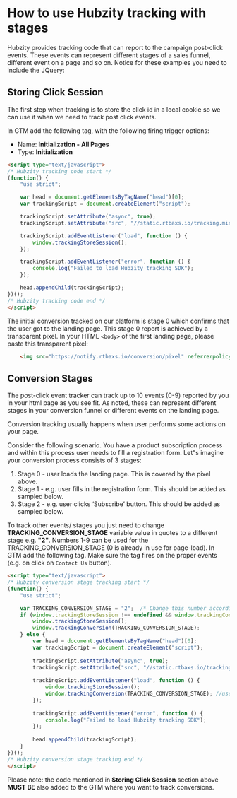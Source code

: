# How to use Hubzity tracking with stages

Hubzity provides tracking code that can report to the campaign post-click events. These events can represent different stages of a sales funnel, different event on a page and so on.
Notice for these examples you need to include the JQuery:
<script src="https://ajax.googleapis.com/ajax/libs/jquery/1.7.1/jquery.min.js" type="text/javascript"></script>

## Storing Click Session

The first step when tracking is to store the click id in a local cookie so we can use it when we need to track post click events. 

In GTM add the following tag, with the following firing trigger options:

* Name: **Initialization - All Pages**
* Type: **Initialization**

```html
<script type="text/javascript">
/* Hubzity tracking code start */
(function() {
    "use strict";

    var head = document.getElementsByTagName("head")[0];
    var trackingScript = document.createElement("script");

    trackingScript.setAttribute("async", true);
    trackingScript.setAttribute("src", "//static.rtbaxs.io/tracking.min.js?ts=" + new Date().getTime());

    trackingScript.addEventListener("load", function () {
        window.trackingStoreSession();
    });

    trackingScript.addEventListener("error", function () {
        console.log("Failed to load Hubzity tracking SDK");
    });

    head.appendChild(trackingScript);
})();
/* Hubzity tracking code end */
</script>
```

The initial conversion tracked on our platform is stage 0 which confirms that the user got to the landing page. This stage 0 report is achieved by a transparent pixel. In your HTML `<body>` of the first landing page, please paste this transparent pixel:
```html
    <img src="https://notify.rtbaxs.io/conversion/pixel" referrerpolicy="no-referrer-when-downgrade" type="image/gif" />
```
    
## Conversion Stages

The post-click event tracker can track up to 10 events (0-9) reported by you in your html page as you see fit. As noted, these can represent different stages in your conversion funnel or different events on the landing page.

Conversion tracking usually happens when user performs some actions on your page.

Consider the following scenario. You have a product subscription process and within this process user needs to fill a registration form. Let"s imagine your conversion process consists of 3 stages:

1. Stage 0 - user loads the landing page. This is covered by the pixel above.
2. Stage 1 - e.g. user fills in the registration form. This should be added as sampled below.
3. Stage 2 - e.g. user clicks ‘Subscribe’ button. This should be added as sampled below.

To track other events/ stages you just need to change **TRACKING_CONVERSION_STAGE** variable value in quotes to a different stage e.g. **"2"**.
Numbers 1-9 can be used for the TRACKING_CONVERSION_STAGE (0 is already in use for page-load).
In GTM add the following tag. Make sure the tag fires on the proper events (e.g. on click on `Contact Us` button). 

```html
<script type="text/javascript">
/* Hubzity conversion stage tracking start */
(function() {
    "use strict";

    var TRACKING_CONVERSION_STAGE = "2";  /* Change this number according to the stage to be reported upon page load */
    if (window.trackingStoreSession !== undefined && window.trackingConversion !== undefined) {
        window.trackingStoreSession();
        window.trackingConversion(TRACKING_CONVERSION_STAGE);
    } else {
        var head = document.getElementsByTagName("head")[0];
        var trackingScript = document.createElement("script");
        
        trackingScript.setAttribute("async", true);
        trackingScript.setAttribute("src", "//static.rtbaxs.io/tracking.min.js?ts=" + new Date().getTime());
        
        trackingScript.addEventListener("load", function () {
            window.trackingStoreSession();
            window.trackingConversion(TRACKING_CONVERSION_STAGE); //use this in each following pages in case you want to track their loading
        });
        
        trackingScript.addEventListener("error", function () {
            console.log("Failed to load Hubzity tracking SDK");
        });
        
        head.appendChild(trackingScript);
    }
})();
/* Hubzity conversion stage tracking end */
</script>
```

Please note: the code mentioned in **Storing Click Session** section above **MUST BE** also added to the GTM where you want to track conversions.
